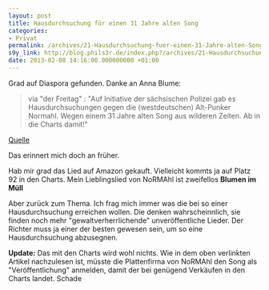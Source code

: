 ```yaml
---
layout: post
title: Hausdurchsuchung für einen 31 Jahre alten Song
categories:
- Privat
permalink: /archives/21-Hausdurchsuchung-fuer-einen-31-Jahre-alten-Song.html
s9y_link: http://blog.phils3r.de/index.php?/archives/21-Hausdurchsuchung-fuer-einen-31-Jahre-alten-Song.html
date: 2013-02-08 14:16:00.000000000 +01:00
---
```

Grad auf Diaspora gefunden. Danke an Anna Blume:
>via "der Freitag" : "Auf Initiative der sächsischen Polizei gab es Hausdurchsuchungen gegen die (westdeutschen) Alt-Punker Normahl. Wegen einem 31 Jahre alten Song aus wilderen Zeiten. Ab in die Charts damit!"

[Quelle](http://www.freitag.de/autoren/joerg-augsburg/bullenschweine-in-die-charts)

Das erinnert mich doch an früher. 

Hab mir grad das Lied auf Amazon gekauft. Vielleicht kommts ja auf Platz 92 in den Charts. Mein Lieblingslied von NoRMAhl ist zweifellos **Blumen im Müll**

Aber zurück zum Thema. Ich frag mich immer was die bei so einer Hausdurchsuchung erreichen wollen. Die denken wahrscheinnlich, sie finden noch mehr "gewaltverherrlichende" unveröffentliche Lieder.
Der Richter muss ja einer der besten gewesen sein, um so eine Hausdurchsuchung abzusegnen. 

**Update:**
Das mit den Charts wird wohl nichts. Wie in dem oben verlinkten Artikel nachzulesen ist, müsste die Plattenfirma von NoRMAhl den Song als "Veröffentlichung" anmelden, damit der bei genügend Verkäufen in den Charts landet. Schade
